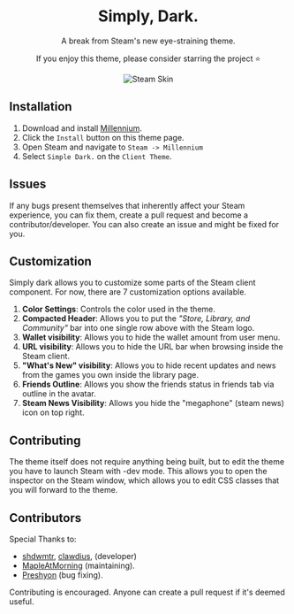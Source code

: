 <div align="center">
   
# Simply, Dark.
A break from Steam's new eye-straining theme.

If you enjoy this theme, please consider starring the project ⭐

![Steam Skin](https://i.imgur.com/uXtPTnr.png)

</div>


## Installation
1. Download and install [Millennium](https://steambrew.app/).
1. Click the `Install` button on this theme page.
1. Open Steam and navigate to `Steam -> Millennium`
1. Select `Simple Dark.` on the `Client Theme`.

## Issues
If any bugs present themselves that inherently affect your Steam experience, you can fix them, create a pull request and become a contributor/developer. 
You can also create an issue and might be fixed for you. 

## Customization
Simply dark allows you to customize some parts of the Steam client component. For now, there are 7 customization options available.

1. **Color Settings**: Controls the color used in the theme.
1. **Compacted Header**: Allows you to put the _"Store, Library, and Community"_ bar into one single row above with the Steam logo.
1. **Wallet visibility**: Allows you to hide the wallet amount from user menu.
1. **URL visibility**: Allows you to hide the URL bar when browsing inside the Steam client.
1. **"What's New" visibility**: Allows you to hide recent updates and news from the games you own inside the library page.
1. **Friends Outline**: Allows you show the friends status in friends tab via outline in the avatar.
1. **Steam News Visibility**: Allows you hide the "megaphone" (steam news) icon on top right.

## Contributing
The theme itself does not require anything being built, but to edit the theme you have to launch Steam with -dev mode.
This allows you to open the inspector on the Steam window, which allows you to edit CSS classes that you will forward to the theme.

## Contributors
Special Thanks to:
- [shdwmtr](https://github.com/shdwmtr), [clawdius](https://github.com/clawdius),  (developer)
- [MapleAtMorning](https://github.com/MapleAtMorning) (maintaining).
- [Preshyon](https://github.com/madmaxgrey) (bug fixing).
   
Contributing is encouraged. Anyone can create a pull request if it's deemed useful.
